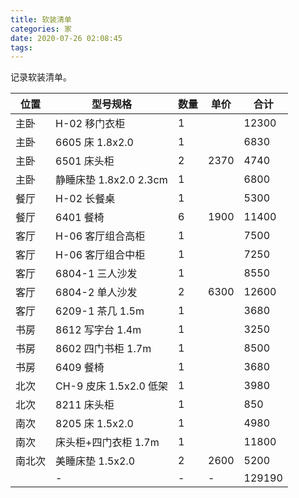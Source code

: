 ```yaml
---
title: 软装清单
categories: 家
date: 2020-07-26 02:08:45
tags:
---
```


记录软装清单。
<!--more-->

|位置   |型号规格               |数量   |单价       |合计|
|-      |-                      |-      |-          |-|
|主卧   |H-02 移门衣柜          |1      |           |12300|
|主卧   |6605 床 1.8x2.0        |1      |           |6830|
|主卧   |6501 床头柜            |2      |2370       |4740|
|主卧   |静睡床垫 1.8x2.0 2.3cm |1      |           |6800|
|餐厅   |H-02 长餐桌            |1      |           |5300|
|餐厅   |6401 餐椅              |6      |1900       |11400|
|客厅   |H-06 客厅组合高柜      |1      |           |7500|
|客厅   |H-06 客厅组合中柜      |1      |           |7250|
|客厅   |6804-1 三人沙发        |1      |           |8550|
|客厅   |6804-2 单人沙发        |2      |6300       |12600|
|客厅   |6209-1 茶几 1.5m       |1      |           |3680|
|书房   |8612 写字台 1.4m       |1      |           |3250|
|书房   |8602 四门书柜 1.7m     |1      |           |8500|
|书房   |6409 餐椅              |1      |           |3680|
|北次   |CH-9 皮床 1.5x2.0 低架 |1      |           |3980|
|北次   |8211 床头柜            |1      |           |850|
|南次   |8205 床 1.5x2.0        |1      |           |4980|
|南次   |床头柜+四门衣柜 1.7m   |1      |           |11800|
|南北次 |美睡床垫 1.5x2.0       |2      |2600       |5200|
|       |-                      |-      |-          |129190|

